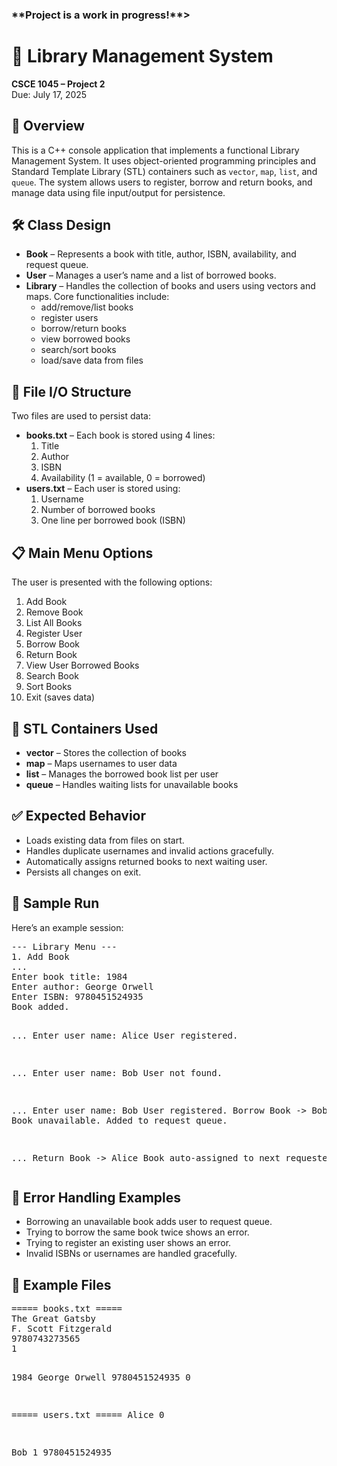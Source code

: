 <!DOCTYPE html>
<html lang="en">
<head>
  <meta charset="UTF-8">

</head>
<body>
  <h3>**Project is a work in progress!**>
  <h1>📘 Library Management System</h1>
  <p><strong>CSCE 1045 – Project 2</strong><br>Due: July 17, 2025</p>

  <div class="section">
    <h2>📄 Overview</h2>
    <p>This is a C++ console application that implements a functional Library Management System. It uses object-oriented programming principles and Standard Template Library (STL) containers such as <code>vector</code>, <code>map</code>, <code>list</code>, and <code>queue</code>. The system allows users to register, borrow and return books, and manage data using file input/output for persistence.</p>
  </div>

  <div class="section">
    <h2>🛠 Class Design</h2>
    <ul>
      <li><strong>Book</strong> – Represents a book with title, author, ISBN, availability, and request queue.</li>
      <li><strong>User</strong> – Manages a user’s name and a list of borrowed books.</li>
      <li><strong>Library</strong> – Handles the collection of books and users using vectors and maps. Core functionalities include:
        <ul>
          <li>add/remove/list books</li>
          <li>register users</li>
          <li>borrow/return books</li>
          <li>view borrowed books</li>
          <li>search/sort books</li>
          <li>load/save data from files</li>
        </ul>
      </li>
    </ul>
  </div>

  <div class="section">
    <h2>💾 File I/O Structure</h2>
    <p>Two files are used to persist data:</p>
    <ul>
      <li><strong>books.txt</strong> – Each book is stored using 4 lines:
        <ol>
          <li>Title</li>
          <li>Author</li>
          <li>ISBN</li>
          <li>Availability (1 = available, 0 = borrowed)</li>
        </ol>
      </li>
      <li><strong>users.txt</strong> – Each user is stored using:
        <ol>
          <li>Username</li>
          <li>Number of borrowed books</li>
          <li>One line per borrowed book (ISBN)</li>
        </ol>
      </li>
    </ul>
  </div>

  <div class="section">
    <h2>📋 Main Menu Options</h2>
    <p>The user is presented with the following options:</p>
    <ol>
      <li>Add Book</li>
      <li>Remove Book</li>
      <li>List All Books</li>
      <li>Register User</li>
      <li>Borrow Book</li>
      <li>Return Book</li>
      <li>View User Borrowed Books</li>
      <li>Search Book</li>
      <li>Sort Books</li>
      <li>Exit (saves data)</li>
    </ol>
  </div>

  <div class="section">
    <h2>🧰 STL Containers Used</h2>
    <ul>
      <li><strong>vector</strong> – Stores the collection of books</li>
      <li><strong>map</strong> – Maps usernames to user data</li>
      <li><strong>list</strong> – Manages the borrowed book list per user</li>
      <li><strong>queue</strong> – Handles waiting lists for unavailable books</li>
    </ul>
  </div>

  <div class="section">
    <h2>✅ Expected Behavior</h2>
    <ul>
      <li>Loads existing data from files on start.</li>
      <li>Handles duplicate usernames and invalid actions gracefully.</li>
      <li>Automatically assigns returned books to next waiting user.</li>
      <li>Persists all changes on exit.</li>
    </ul>
  </div>

  <div class="section">
    <h2>🧪 Sample Run</h2>
    <p>Here’s an example session:</p>
    <pre>
--- Library Menu ---
1. Add Book
...
Enter book title: 1984
Enter author: George Orwell
Enter ISBN: 9780451524935
Book added.

...
Enter user name: Alice
User registered.

...
Enter user name: Bob
User not found.

...
Enter user name: Bob
User registered.
Borrow Book -> Bob -> Book unavailable. Added to request queue.

...
Return Book -> Alice
Book auto-assigned to next requester: Bob
    </pre>
  </div>

  <div class="section">
    <h2>🚫 Error Handling Examples</h2>
    <ul>
      <li>Borrowing an unavailable book adds user to request queue.</li>
      <li>Trying to borrow the same book twice shows an error.</li>
      <li>Trying to register an existing user shows an error.</li>
      <li>Invalid ISBNs or usernames are handled gracefully.</li>
    </ul>
  </div>

  <div class="section">
    <h2>📎 Example Files</h2>
    <pre>
===== books.txt =====
The Great Gatsby
F. Scott Fitzgerald
9780743273565
1

1984
George Orwell
9780451524935
0

===== users.txt =====
Alice
0

Bob
1
9780451524935
    </pre>
  </div>

</body>
</html>
